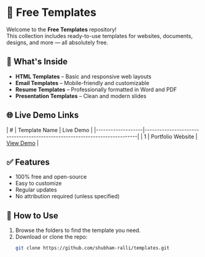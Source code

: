 # 🎨 Free Templates

Welcome to the **Free Templates** repository!  
This collection includes ready-to-use templates for websites, documents, designs, and more — all absolutely free.

## 📁 What's Inside

- **HTML Templates** – Basic and responsive web layouts  
- **Email Templates** – Mobile-friendly and customizable  
- **Resume Templates** – Professionally formatted in Word and PDF  
- **Presentation Templates** – Clean and modern slides

## 🌐 Live Demo Links

| # | Template Name     | Live Demo                                                                 |
|-------------------|---------------------------------------------------------------------------|
| 1  | Portfolio Website | [View Demo](https://shubham-ralli.github.io/templates/portfolio/)         |


## ✅ Features

- 100% free and open-source  
- Easy to customize  
- Regular updates  
- No attribution required (unless specified)

## 🚀 How to Use

1. Browse the folders to find the template you need.
2. Download or clone the repo:
   ```bash
   git clone https://github.com/shubham-ralli/templates.git
